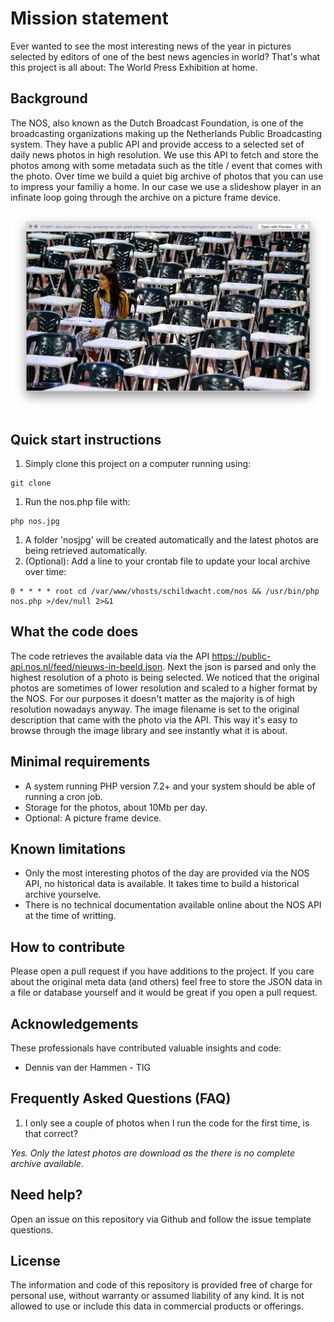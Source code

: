 # Mission statement
Ever wanted to see the most interesting news of the year in pictures selected by editors of one of the best news agencies in world? 
That's what this project is all about: The World Press Exhibition at home.

## Background
The NOS, also known as the Dutch Broadcast Foundation, is one of the broadcasting organizations making up the Netherlands Public Broadcasting system. They have a public API and provide access to a selected set of daily news photos in high resolution. We use this API to fetch and store the photos among with some metadata such as the title / event that comes with the photo. Over time we build a quiet big archive of photos that you can use to impress your familiy a home. In our case we use a slideshow player in an infinate loop going through the archive on a picture frame device.

![NOS 4 september](/originals/example1.jpg)

## Quick start instructions
1. Simply clone this project on a computer running using:
```
git clone
```
1. Run the nos.php file with:
```
php nos.jpg
```
1. A folder 'nosjpg' will be created automatically and the latest photos are being retrieved automatically. 
1. (Optional): Add a line to your crontab file to update your local archive over time: 
```
0 * * * * root cd /var/www/vhosts/schildwacht.com/nos && /usr/bin/php nos.php >/dev/null 2>&1
```

## What the code does
The code retrieves the available data via the API https://public-api.nos.nl/feed/nieuws-in-beeld.json. 
Next the json is parsed and only the highest resolution of a photo is being selected. We noticed that the original photos are sometimes of lower resolution and scaled to a higher format by the NOS. For our purposes it doesn't matter as the majority is of high resolution nowadays anyway.
The image filename is set to the original description that came with the photo via the API. This way it's easy to browse through the image library and see instantly what it is about.

## Minimal requirements
* A system running PHP version 7.2+ and your system should be able of running a cron job.
* Storage for the photos, about 10Mb per day.
* Optional: A picture frame device. 

## Known limitations
* Only the most interesting photos of the day are provided via the NOS API, no historical data is available. It takes time to build a historical archive yourselve.
* There is no technical documentation available online about the NOS API at the time of writting.

## How to contribute
Please open a pull request if you have additions to the project.
If you care about the original meta data (and others) feel free to store the JSON data in a file or database yourself and it would be great if you open a pull request. 

## Acknowledgements
These professionals have contributed valuable insights and code:
- Dennis van der Hammen - TIG

## Frequently Asked Questions (FAQ)
1. I only see a couple of photos when I run the code for the first time, is that correct?

_Yes. Only the latest photos are download as the there is no complete archive available._

## Need help?
Open an issue on this repository via Github and follow the issue template questions.

## License
The information and code of this repository is provided free of charge for personal use, without warranty or assumed liability of any kind. It is not allowed to use or include this data in commercial products or offerings.
